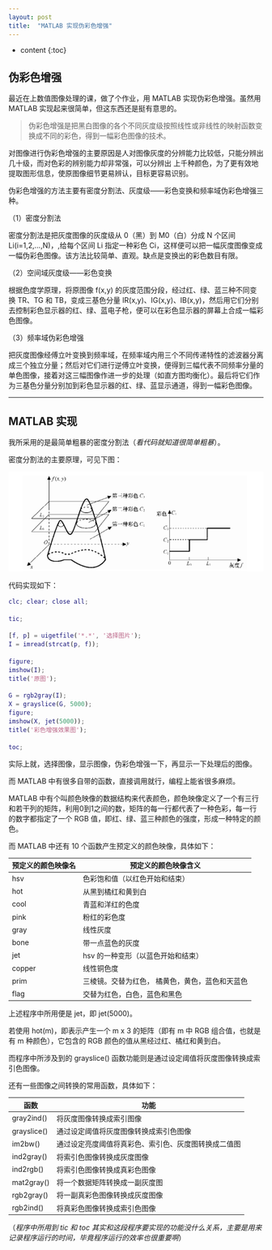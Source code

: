 ```yaml
---
layout: post
title:  "MATLAB 实现伪彩色增强"
---
```


* content
{:toc}

## 伪彩色增强

最近在上数值图像处理的课，做了个作业，用 MATLAB 实现伪彩色增强。虽然用 MATLAB 实现起来很简单，但这东西还是挺有意思的。

> 伪彩色增强是把黑白图像的各个不同灰度级按照线性或非线性的映射函数变换成不同的彩色，得到一幅彩色图像的技术。

对图像进行伪彩色增强的主要原因是人对图像灰度的分辨能力比较低，只能分辨出几十级，而对色彩的辨别能力却非常强，可以分辨出 上千种颜色，为了更有效地提取图形信息，使原图像细节更易辨认，目标更容易识别。

伪彩色增强的方法主要有密度分割法、灰度级——彩色变换和频率域伪彩色增强三种。

（1）密度分割法

密度分割法是把灰度图像的灰度级从 0（黑）到 M0（白）分成 N 个区间 Li(i=1,2,…,N)，,给每个区间 Li 指定一种彩色 Ci，这样便可以把一幅灰度图像变成一幅伪彩色图像。该方法比较简单、直观。缺点是变换出的彩色数目有限。

（2）空间域灰度级——彩色变换

根据色度学原理，将原图像 f(x,y) 的灰度范围分段，经过红、绿、蓝三种不同变换 TR、TG 和 TB，变成三基色分量 IR(x,y)、IG(x,y)、IB(x,y)，然后用它们分别去控制彩色显示器的红、绿、蓝电子枪，便可以在彩色显示器的屏幕上合成一幅彩色图像。

（3）频率域伪彩色增强

把灰度图像经傅立叶变换到频率域，在频率域内用三个不同传递特性的滤波器分离成三个独立分量；然后对它们进行逆傅立叶变换，便得到三幅代表不同频率分量的单色图像，接着对这三幅图像作进一步的处理（如直方图均衡化）。最后将它们作为三基色分量分别加到彩色显示器的红、绿、蓝显示通道，得到一幅彩色图像。

---

## MATLAB 实现

我所采用的是最简单粗暴的密度分割法（*看代码就知道很简单粗暴*）。

密度分割法的主要原理，可见下图：

![image](https://github.com/LiangSongpeng/liangsongpeng.github.io/blob/master/_posts/DensitySegmentation-2019-12-21-MATLABPseudo-colorEnhancement.png)

代码实现如下：

```matlab
clc; clear; close all;

tic;

[f, p] = uigetfile('*.*', '选择图片');
I = imread(strcat(p, f));

figure;
imshow(I);
title('原图');

G = rgb2gray(I);
X = grayslice(G, 5000);
figure;
imshow(X, jet(5000));
title('彩色增强效果图');

toc;
```

实际上就，选择图像，显示图像，伪彩色增强一下，再显示一下处理后的图像。

而 MATLAB 中有很多自带的函数，直接调用就行，编程上能省很多麻烦。

MATLAB 中有个叫颜色映像的数据结构来代表颜色，颜色映像定义了一个有三行和若干列的矩阵，利用0到1之间的数，矩阵的每一行都代表了一种色彩，每一行的数字都指定了一个 RGB 值，即红、绿、蓝三种颜色的强度，形成一种特定的颜色。

而 MATLAB 中还有 10 个函数产生预定义的颜色映像，具体如下：

| 预定义的颜色映像名 | 预定义的颜色映像含义                            |
| ------------------ | ----------------------------------------------- |
| hsv                | 色彩饱和值（以红色开始和结束）                  |
| hot                | 从黑到橘红和黄到白                              |
| cool               | 青蓝和洋红的色度                                |
| pink               | 粉红的彩色度                                    |
| gray               | 线性灰度                                        |
| bone               | 带一点蓝色的灰度                                |
| jet                | hsv 的一种变形（以蓝色开始和结束）              |
| copper             | 线性铜色度                                      |
| prim               | 三棱镜。交替为红色， 橘黄色，黄色，蓝色和天蓝色 |
| flag               | 交替为红色，白色，蓝色和黑色                    |

上述程序中所用便是 jet，即 jet(5000)。

若使用 hot(m)，即表示产生一个 m x 3 的矩阵（即有 m 中 RGB 组合值，也就是有 m 种颜色），它包含的 RGB 颜色的值从黑经过红、橘红和黄到白。

而程序中所涉及到的 grayslice() 函数功能则是通过设定阈值将灰度图像转换成索引色图像。

还有一些图像之间转换的常用函数，具体如下：

| 函数        | 功能                                                 |
| ----------- | ---------------------------------------------------- |
| gray2ind()  | 将灰度图像转换成索引图像                             |
| grayslice() | 通过设定阈值将灰度图像转换成索引色图像               |
| im2bw()     | 通过设定亮度阈值将真彩色、索引色、灰度图转换成二值图 |
| ind2gray()  | 将索引色图像转换成灰度图像                           |
| ind2rgb()   | 将索引色图像转换成真彩色图像                         |
| mat2gray()  | 将一个数据矩阵转换成一副灰度图                       |
| rgb2gray()  | 将一副真彩色图像转换成灰度图像                       |
| rgb2ind()   | 将真彩色图像转换成索引色图像                         |

（*程序中所用到 tic 和 toc 其实和这段程序要实现的功能没什么关系，主要是用来记录程序运行的时间，毕竟程序运行的效率也很重要啊*）
